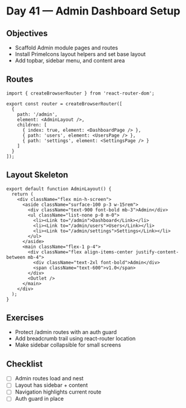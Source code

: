 # Day 41 — Admin Dashboard Setup

## Objectives
- Scaffold Admin module pages and routes
- Install PrimeIcons layout helpers and set base layout
- Add topbar, sidebar menu, and content area

## Routes
```tsx
import { createBrowserRouter } from 'react-router-dom';

export const router = createBrowserRouter([
  {
    path: '/admin',
    element: <AdminLayout />,
    children: [
      { index: true, element: <DashboardPage /> },
      { path: 'users', element: <UsersPage /> },
      { path: 'settings', element: <SettingsPage /> }
    ]
  }
]);
```

## Layout Skeleton
```tsx
export default function AdminLayout() {
  return (
    <div className="flex min-h-screen">
      <aside className="surface-100 p-3 w-15rem">
        <div className="text-900 font-bold mb-3">Admin</div>
        <ul className="list-none p-0 m-0">
          <li><Link to="/admin">Dashboard</Link></li>
          <li><Link to="/admin/users">Users</Link></li>
          <li><Link to="/admin/settings">Settings</Link></li>
        </ul>
      </aside>
      <main className="flex-1 p-4">
        <div className="flex align-items-center justify-content-between mb-4">
          <div className="text-2xl font-bold">Admin</div>
          <span className="text-600">v1.0</span>
        </div>
        <Outlet />
      </main>
    </div>
  );
}
```

## Exercises
- Protect /admin routes with an auth guard
- Add breadcrumb trail using react-router location
- Make sidebar collapsible for small screens

## Checklist
- [ ] Admin routes load and nest
- [ ] Layout has sidebar + content
- [ ] Navigation highlights current route
- [ ] Auth guard in place